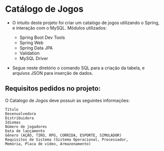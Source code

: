# Catálogo de Jogos
* O intuito deste projeto foi criar um catalógo de jogos utilizando o Spring, e interação com o MySQL. Módulos utilizados:
    * Spring Boot Dev Tools
    * Spring Web
    * Spring Data JPA
    * Validation
    * MySQL Driver

* Segue neste diretório o comando SQL para a criação da tabela, e arquivos JSON para inserção de dados.

## Requisitos pedidos no projeto:

O Catalogo de Jogos deve possuir as seguintes informações:

    Título
    Desenvolvedora
    Distribuidora
    Idiomas
    Número de jogadores
    Data de lançamento
    Gênero (AÇÃO, TIRO, RPG, CORRIDA, ESPORTE, SIMULADOR)
    Requisitos de Sistema (Sistema Operacional, Processador,
    Memória, Placa de vídeo, Armazenamento)
